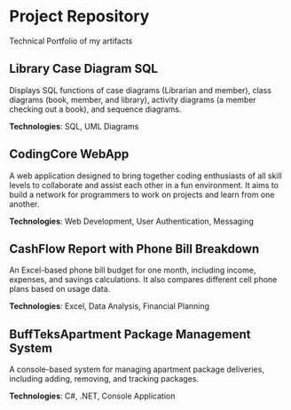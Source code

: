 # Project Repository
Technical Portfolio of my artifacts 

## Library Case Diagram SQL
Displays SQL functions of case diagrams (Librarian and member), class diagrams (book, member, and library), activity diagrams (a member checking out a book), and sequence diagrams.

**Technologies**: SQL, UML Diagrams

## CodingCore WebApp
A web application designed to bring together coding enthusiasts of all skill levels to collaborate and assist each other in a fun environment. It aims to build a network for programmers to work on projects and learn from one another.

**Technologies**: Web Development, User Authentication, Messaging

## CashFlow Report with Phone Bill Breakdown
An Excel-based phone bill budget for one month, including income, expenses, and savings calculations. It also compares different cell phone plans based on usage data.

**Technologies**: Excel, Data Analysis, Financial Planning

## BuffTeksApartment Package Management System
A console-based system for managing apartment package deliveries, including adding, removing, and tracking packages.

**Technologies**: C#, .NET, Console Application
